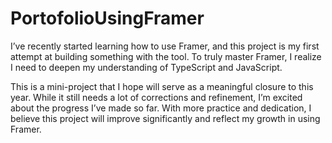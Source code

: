 # PortofolioUsingFramer
I’ve recently started learning how to use Framer, and this project is my first attempt at building something with the tool. To truly master Framer, I realize I need to deepen my understanding of TypeScript and JavaScript.

This is a mini-project that I hope will serve as a meaningful closure to this year. While it still needs a lot of corrections and refinement, I’m excited about the progress I’ve made so far. With more practice and dedication, I believe this project will improve significantly and reflect my growth in using Framer.
